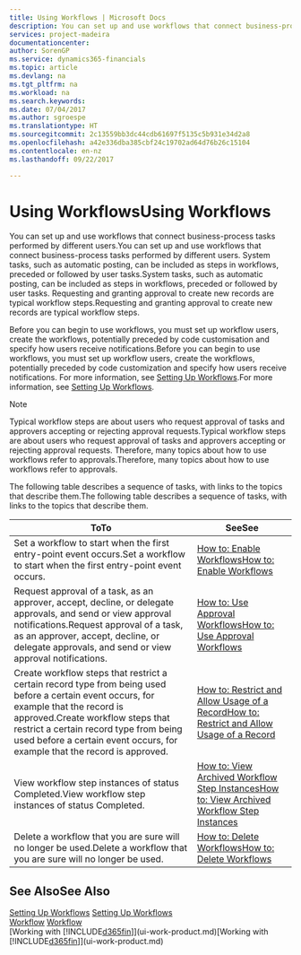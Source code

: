 ```yaml
---
title: Using Workflows | Microsoft Docs
description: You can set up and use workflows that connect business-process tasks performed by different users. System tasks, such as automatic posting, can be included as steps in workflows, preceded or followed by user tasks. Requesting and granting approval to create new records are typical workflow steps.
services: project-madeira
documentationcenter: 
author: SorenGP
ms.service: dynamics365-financials
ms.topic: article
ms.devlang: na
ms.tgt_pltfrm: na
ms.workload: na
ms.search.keywords: 
ms.date: 07/04/2017
ms.author: sgroespe
ms.translationtype: HT
ms.sourcegitcommit: 2c13559bb3dc44cdb61697f5135c5b931e34d2a8
ms.openlocfilehash: a42e336dba385cbf24c19702ad64d76b26c15104
ms.contentlocale: en-nz
ms.lasthandoff: 09/22/2017

---
```

# <a name="using-workflows"></a><span data-ttu-id="f7306-105">Using Workflows</span><span class="sxs-lookup"><span data-stu-id="f7306-105">Using Workflows</span></span>
<span data-ttu-id="f7306-106">You can set up and use workflows that connect business-process tasks performed by different users.</span><span class="sxs-lookup"><span data-stu-id="f7306-106">You can set up and use workflows that connect business-process tasks performed by different users.</span></span> <span data-ttu-id="f7306-107">System tasks, such as automatic posting, can be included as steps in workflows, preceded or followed by user tasks.</span><span class="sxs-lookup"><span data-stu-id="f7306-107">System tasks, such as automatic posting, can be included as steps in workflows, preceded or followed by user tasks.</span></span> <span data-ttu-id="f7306-108">Requesting and granting approval to create new records are typical workflow steps.</span><span class="sxs-lookup"><span data-stu-id="f7306-108">Requesting and granting approval to create new records are typical workflow steps.</span></span>  

 <span data-ttu-id="f7306-109">Before you can begin to use workflows, you must set up workflow users, create the workflows, potentially preceded by code customisation and specify how users receive notifications.</span><span class="sxs-lookup"><span data-stu-id="f7306-109">Before you can begin to use workflows, you must set up workflow users, create the workflows, potentially preceded by code customization and specify how users receive notifications.</span></span> <span data-ttu-id="f7306-110">For more information, see [Setting Up Workflows](across-set-up-workflows.md).</span><span class="sxs-lookup"><span data-stu-id="f7306-110">For more information, see [Setting Up Workflows](across-set-up-workflows.md).</span></span>  

> [!NOTE]  
>  <span data-ttu-id="f7306-111">Typical workflow steps are about users who request approval of tasks and approvers accepting or rejecting approval requests.</span><span class="sxs-lookup"><span data-stu-id="f7306-111">Typical workflow steps are about users who request approval of tasks and approvers accepting or rejecting approval requests.</span></span> <span data-ttu-id="f7306-112">Therefore, many topics about how to use workflows refer to approvals.</span><span class="sxs-lookup"><span data-stu-id="f7306-112">Therefore, many topics about how to use workflows refer to approvals.</span></span>  

 <span data-ttu-id="f7306-113">The following table describes a sequence of tasks, with links to the topics that describe them.</span><span class="sxs-lookup"><span data-stu-id="f7306-113">The following table describes a sequence of tasks, with links to the topics that describe them.</span></span>  

|<span data-ttu-id="f7306-114">**To**</span><span class="sxs-lookup"><span data-stu-id="f7306-114">**To**</span></span>|<span data-ttu-id="f7306-115">**See**</span><span class="sxs-lookup"><span data-stu-id="f7306-115">**See**</span></span>|  
|------------|-------------|  
|<span data-ttu-id="f7306-116">Set a workflow to start when the first entry-point event occurs.</span><span class="sxs-lookup"><span data-stu-id="f7306-116">Set a workflow to start when the first entry-point event occurs.</span></span>|[<span data-ttu-id="f7306-117">How to: Enable Workflows</span><span class="sxs-lookup"><span data-stu-id="f7306-117">How to: Enable Workflows</span></span>](across-how-to-enable-workflows.md)|  
|<span data-ttu-id="f7306-118">Request approval of a task, as an approver, accept, decline, or delegate approvals, and send or view approval notifications.</span><span class="sxs-lookup"><span data-stu-id="f7306-118">Request approval of a task, as an approver, accept, decline, or delegate approvals, and send or view approval notifications.</span></span>|[<span data-ttu-id="f7306-119">How to: Use Approval Workflows</span><span class="sxs-lookup"><span data-stu-id="f7306-119">How to: Use Approval Workflows</span></span>](across-how-use-approval-workflows.md)|  
|<span data-ttu-id="f7306-120">Create workflow steps that restrict a certain record type from being used before a certain event occurs, for example that the record is approved.</span><span class="sxs-lookup"><span data-stu-id="f7306-120">Create workflow steps that restrict a certain record type from being used before a certain event occurs, for example that the record is approved.</span></span>|[<span data-ttu-id="f7306-121">How to: Restrict and Allow Usage of a Record</span><span class="sxs-lookup"><span data-stu-id="f7306-121">How to: Restrict and Allow Usage of a Record</span></span>](across-how-to-restrict-and-allow-usage-of-a-record.md)|  
|<span data-ttu-id="f7306-122">View workflow step instances of status Completed.</span><span class="sxs-lookup"><span data-stu-id="f7306-122">View workflow step instances of status Completed.</span></span>|[<span data-ttu-id="f7306-123">How to: View Archived Workflow Step Instances</span><span class="sxs-lookup"><span data-stu-id="f7306-123">How to: View Archived Workflow Step Instances</span></span>](across-how-to-view-archived-workflow-step-instances.md)|  
|<span data-ttu-id="f7306-124">Delete a workflow that you are sure will no longer be used.</span><span class="sxs-lookup"><span data-stu-id="f7306-124">Delete a workflow that you are sure will no longer be used.</span></span>|[<span data-ttu-id="f7306-125">How to: Delete Workflows</span><span class="sxs-lookup"><span data-stu-id="f7306-125">How to: Delete Workflows</span></span>](across-how-to-delete-workflows.md)|  

## <a name="see-also"></a><span data-ttu-id="f7306-126">See Also</span><span class="sxs-lookup"><span data-stu-id="f7306-126">See Also</span></span>  
<span data-ttu-id="f7306-127">[Setting Up Workflows](across-set-up-workflows.md) </span><span class="sxs-lookup"><span data-stu-id="f7306-127">[Setting Up Workflows](across-set-up-workflows.md) </span></span>  
<span data-ttu-id="f7306-128">[Workflow](across-workflow.md) </span><span class="sxs-lookup"><span data-stu-id="f7306-128">[Workflow](across-workflow.md) </span></span>  
<span data-ttu-id="f7306-129">[Working with [!INCLUDE[d365fin](includes/d365fin_md.md)]](ui-work-product.md)</span><span class="sxs-lookup"><span data-stu-id="f7306-129">[Working with [!INCLUDE[d365fin](includes/d365fin_md.md)]](ui-work-product.md)</span></span>

